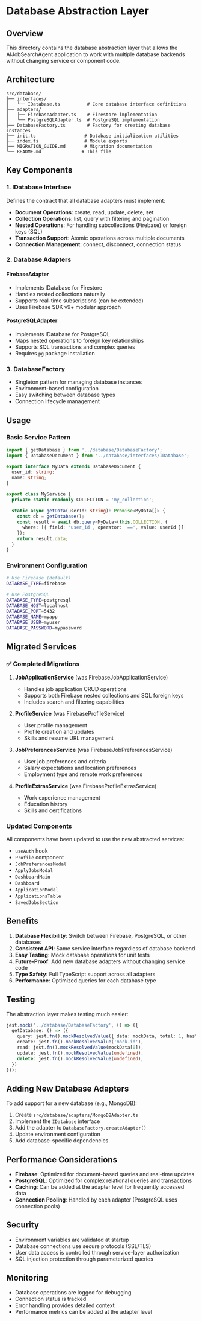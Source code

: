 # Database Abstraction Layer

## Overview
This directory contains the database abstraction layer that allows the AIJobSearchAgent application to work with multiple database backends without changing service or component code.

## Architecture

```
src/database/
├── interfaces/
│   └── IDatabase.ts          # Core database interface definitions
├── adapters/
│   ├── FirebaseAdapter.ts    # Firestore implementation
│   └── PostgreSQLAdapter.ts  # PostgreSQL implementation
├── DatabaseFactory.ts        # Factory for creating database instances
├── init.ts                  # Database initialization utilities
├── index.ts                 # Module exports
├── MIGRATION_GUIDE.md       # Migration documentation
└── README.md               # This file
```

## Key Components

### 1. IDatabase Interface
Defines the contract that all database adapters must implement:
- **Document Operations**: create, read, update, delete, set
- **Collection Operations**: list, query with filtering and pagination
- **Nested Operations**: For handling subcollections (Firebase) or foreign keys (SQL)
- **Transaction Support**: Atomic operations across multiple documents
- **Connection Management**: connect, disconnect, connection status

### 2. Database Adapters

#### FirebaseAdapter
- Implements IDatabase for Firestore
- Handles nested collections naturally
- Supports real-time subscriptions (can be extended)
- Uses Firebase SDK v9+ modular approach

#### PostgreSQLAdapter
- Implements IDatabase for PostgreSQL
- Maps nested operations to foreign key relationships
- Supports SQL transactions and complex queries
- Requires `pg` package installation

### 3. DatabaseFactory
- Singleton pattern for managing database instances
- Environment-based configuration
- Easy switching between database types
- Connection lifecycle management

## Usage

### Basic Service Pattern
```typescript
import { getDatabase } from '../database/DatabaseFactory';
import { DatabaseDocument } from '../database/interfaces/IDatabase';

export interface MyData extends DatabaseDocument {
  user_id: string;
  name: string;
}

export class MyService {
  private static readonly COLLECTION = 'my_collection';

  static async getData(userId: string): Promise<MyData[]> {
    const db = getDatabase();
    const result = await db.query<MyData>(this.COLLECTION, {
      where: [{ field: 'user_id', operator: '==', value: userId }]
    });
    return result.data;
  }
}
```

### Environment Configuration
```bash
# Use Firebase (default)
DATABASE_TYPE=firebase

# Use PostgreSQL
DATABASE_TYPE=postgresql
DATABASE_HOST=localhost
DATABASE_PORT=5432
DATABASE_NAME=myapp
DATABASE_USER=myuser
DATABASE_PASSWORD=mypassword
```

## Migrated Services

### ✅ Completed Migrations
1. **JobApplicationService** (was FirebaseJobApplicationService)
   - Handles job application CRUD operations
   - Supports both Firebase nested collections and SQL foreign keys
   - Includes search and filtering capabilities

2. **ProfileService** (was FirebaseProfileService)
   - User profile management
   - Profile creation and updates
   - Skills and resume URL management

3. **JobPreferencesService** (was FirebaseJobPreferencesService)
   - User job preferences and criteria
   - Salary expectations and location preferences
   - Employment type and remote work preferences

4. **ProfileExtrasService** (was FirebaseProfileExtrasService)
   - Work experience management
   - Education history
   - Skills and certifications

### Updated Components
All components have been updated to use the new abstracted services:
- `useAuth` hook
- `Profile` component
- `JobPreferencesModal`
- `ApplyJobsModal`
- `DashboardMain`
- `Dashboard`
- `ApplicationModal`
- `ApplicationsTable`
- `SavedJobsSection`

## Benefits

1. **Database Flexibility**: Switch between Firebase, PostgreSQL, or other databases
2. **Consistent API**: Same service interface regardless of database backend
3. **Easy Testing**: Mock database operations for unit tests
4. **Future-Proof**: Add new database adapters without changing service code
5. **Type Safety**: Full TypeScript support across all adapters
6. **Performance**: Optimized queries for each database type

## Testing

The abstraction layer makes testing much easier:

```typescript
jest.mock('../database/DatabaseFactory', () => ({
  getDatabase: () => ({
    query: jest.fn().mockResolvedValue({ data: mockData, total: 1, hasMore: false }),
    create: jest.fn().mockResolvedValue('mock-id'),
    read: jest.fn().mockResolvedValue(mockData[0]),
    update: jest.fn().mockResolvedValue(undefined),
    delete: jest.fn().mockResolvedValue(undefined),
  })
}));
```

## Adding New Database Adapters

To add support for a new database (e.g., MongoDB):

1. Create `src/database/adapters/MongoDBAdapter.ts`
2. Implement the `IDatabase` interface
3. Add the adapter to `DatabaseFactory.createAdapter()`
4. Update environment configuration
5. Add database-specific dependencies

## Performance Considerations

- **Firebase**: Optimized for document-based queries and real-time updates
- **PostgreSQL**: Optimized for complex relational queries and transactions
- **Caching**: Can be added at the adapter level for frequently accessed data
- **Connection Pooling**: Handled by each adapter (PostgreSQL uses connection pools)

## Security

- Environment variables are validated at startup
- Database connections use secure protocols (SSL/TLS)
- User data access is controlled through service-layer authorization
- SQL injection protection through parameterized queries

## Monitoring

- Database operations are logged for debugging
- Connection status is tracked
- Error handling provides detailed context
- Performance metrics can be added at the adapter level